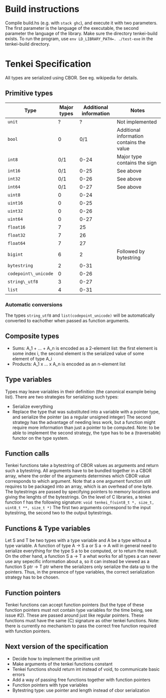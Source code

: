 # Build instructions

Compile build.hs (e.g. with `stack ghc`), and execute it with two parameters. The first parameter is the language of the executable, the second parameter the language of the library. Make sure the directory tenkei-build exists. To run the program, use `env LD_LIBRARY_PATH=. ./test-exe` in the tenkei-build directory.

# Tenkei Specification

All types are serialized using CBOR. See eg. wikipedia for details.

## Primitive types
Type                 | Major types | Additional information | Notes
---------------------|-------------|------------------------|--------------------
`unit`               | ?           | ?                      | Not implemented
`bool`               | 0           | 0/1                    | Additional information contains the value
`int8`               | 0/1         | 0-24                   | Major type contains the sign
`int16`              | 0/1         | 0-25                   | See above
`int32`              | 0/1         | 0-26                   | See above
`int64`              | 0/1         | 0-27                   | See above
`uint8`              | 0           | 0-24                   |
`uint16`             | 0           | 0-25                   |
`uint32`             | 0           | 0-26                   |
`uint64`             | 0           | 0-27                   |
`float16`            | 7           | 25                     |
`float32`            | 7           | 26                     |
`float64`            | 7           | 27                     |
`bigint`             | 6           | 2                      | Followed by bytestring
`bytestring`         | 2           | 0-31                   |
`codepoint\_unicode` | 0           | 0-26                   |
`string\_utf8`       | 3           | 0-27                   |
`list`               | 4           | 0-31                   |

### Automatic conversions

The types `string_utf8` and `list(codepoint_unicode)` will be automatically converted to eachother when passed as function arguments.

## Composite types
* Sums: A\_1 + ... + A\_n is encoded as a 2-element list: the first element is some index i, the second element is the serialized value of some element of type A\_i
* Products: A\_1 x ... x A\_n is encoded as an n-element list

## Type variables
Types may leave variables in their definition (the canonical example being list). There are two strategies for serializing such types:
* Serialize everything
* Replace the type that was substituted into a variable with a pointer type, and serialize the pointer (as a regular unsigned integer)
The second strategy has the advantage of needing less work, but a function might require more information than just a pointer to be computed. Note: to be able to implement the second strategy, the type has to be a (traversable) functor on the type system.

## Function calls
Tenkei functions take a bytestring of CBOR values as arguments and return such a bytestring. All arguments have to be bundled together in a CBOR array, where the order of the arguments determines which CBOR value corresponds to which argument. Note that a one argument function still requires to be packaged into an array, which is an overhead of one byte.
The bytestrings are passed by specifying pointers to memory locations and giving the lenghts of the bytestrings. On the level of C libraries, a tenkei function f has the following signature:
`void tenkei_f(uint8_t *, size_t, uint8_t **, size_t *)`
The first two arguments correspond to the input bytestring, the second two to the output bytestrings.

## Functions & Type variables
Let S and T be two types with a type variable and A be a type without a type variable. A function of type A -> S a or S a -> A will in general need to serialize everything for the type S a to be computed, or to return the result. On the other hand, a function S a -> T a what works for all types a can never use any sepecific information about a, so it can instead be viewed as a function S ptr -> T ptr where the serializers only serialize the data up to the pointers. Thus, in the presence of type variables, the correct serialization strategy has to be chosen.

## Function pointers
Tenkei functions can accept function pointers (but the type of these function pointers must not contain type variables for the time being, see issue #2). These are passed around just like regular pointers. These functions must have the same (C) signature as other tenkei functions. Note: there is currently no mechanism to pass the correct free function required with function pointers.

## Next version of the specification
* Decide how to implement the primitive unit
* Make arguments of the tenkei functions constant
* Tenkei functions should return int instead of void, to communicate basic errors
* Add a way of passing free functions together with function pointers
* Function pointers with type variables
* Bytestring type: use pointer and length instead of cbor serialization
